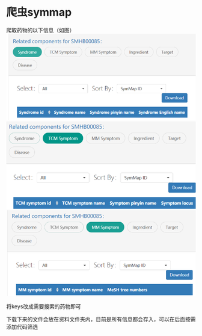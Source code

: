 # 爬虫symmap
爬取药物的以下信息（如图）
![示例1](https://github.com/liangweichao-c/--symmap/blob/main/1.png)
![示例2](https://github.com/liangweichao-c/--symmap/blob/main/2.png)
![示例3](https://github.com/liangweichao-c/--symmap/blob/main/3.png)

将keys改成需要搜索的药物即可

下载下来的文件会放在资料文件夹内，目前是所有信息都会存入，可以在后面按需添加代码筛选

